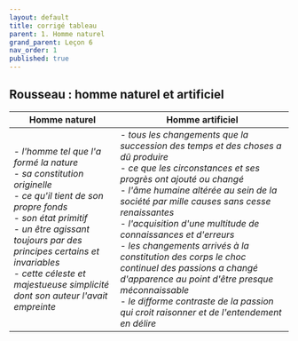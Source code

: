 ```yaml
---
layout: default
title: corrigé tableau
parent: 1. Homme naturel
grand_parent: Leçon 6
nav_order: 1
published: true
---
```


## Rousseau : homme naturel et artificiel



| **Homme naturel**        | **Homme artificiel**         |
|--------------------------- |------------------------- |
| - *l'homme  tel que l'a formé la nature* <br>  - *sa  constitution originelle*   <br/>  -   *ce  qu'il tient de son propre fonds*  <br/>  -  *son  état primitif*      <br/>  - *un  être agissant toujours par des principes certains et invariables*     <br/>  - *cette  céleste et majestueuse simplicité dont son auteur l'avait empreinte* | - *tous les  changements que la succession des temps et des choses a dû produire*    <br/>  -  *ce que les  circonstances et ses progrès ont ajouté ou changé*     <br/>  - *l'âme humaine  altérée au sein de la société par mille causes sans cesse renaissantes*     <br/>  - *l'acquisition d'une multitude de connaissances et d'erreurs*     <br/>  - *les changements  arrivés à la constitution des corps*  *le choc continuel  des passions*  *a changé  d'apparence au point d'être presque méconnaissable*     <br/>  - *le difforme  contraste de la passion qui croit raisonner et de l'entendement en délire* |


